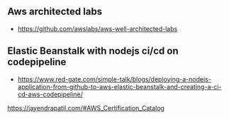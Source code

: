 
## Aws architected labs
- https://github.com/awslabs/aws-well-architected-labs

## Elastic Beanstalk with nodejs ci/cd on codepipeline
- https://www.red-gate.com/simple-talk/blogs/deploying-a-nodejs-application-from-github-to-aws-elastic-beanstalk-and-creating-a-ci-cd-aws-codepipeline/



https://jayendrapatil.com/#AWS_Certification_Catalog
